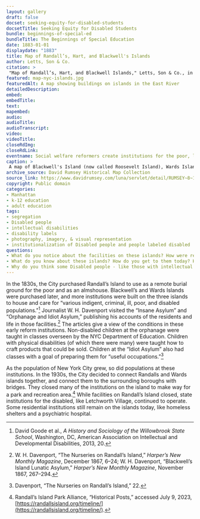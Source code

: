 ```yaml
--- 
layout: gallery
draft: false
docset: seeking-equity-for-disabled-students
docsetTitle: Seeking Equity for Disabled Students
bundle: beginnings-of-special-ed
bundleTitle: The Beginnings of Special Education
date: 1883-01-01
displaydate: "1883"
title: Map of Randall’s, Hart, and Blackwell's Islands
author: Letts, Son & Co.
citation: >
 "Map of Randall’s, Hart, and Blackwell Islands," Letts, Son & Co., in New York City Civil Rights History Project, Accessed: [Month Day, Year], https://nyccivilrightshistory.org/gallery/map-nyc-islands.
featured: map-nyc-islands.jpg
featuredAlt: A map showing buildings on islands in the East River
detailedDescription: 
embed: 
embedTitle: 
text: 
mapembed: 
audio: 
audioTitle: 
audioTranscript: 
video: 
videoTitle: 
closeRdImg: 
closeRdLink: 
eventname: Social welfare reformers create institutions for the poor, like hospitals, almshouses, asylums for orphans and people with disabilities, and housing for immigrants on islands away from the city.
caption: >
 A map of Blackwell's Island (now called Roosevelt Island), Wards Island, and Randall's Island in the East River. The map shows buildings labeled: "Hospital," "Alms Houses," "Work House," "Lunatic Asylum," "Emigrant Refuge & Hosp.," "Inebriate Asylum," "Foundling Asylum” (for infant children), "House of Refuge," and "Idiot Asylum."
archive_source: David Rumsey Historical Map Collection
source_link: https://www.davidrumsey.com/luna/servlet/detail/RUMSEY~8~1~31479~1150435:New-York-N-
copyright: Public domain
categories: 
- Manhattan
- k-12 education
- adult education
tags: 
- segregation
- Disabled people
- intellectual disabilities
- disability labels
- photography, imagery, & visual representation
- institutionalization of Disabled people and people labeled disabled
questions: 
- What do you notice about the facilities on these islands? How were residents similar? How were they different? How were their needs similar or different?
- What do you know about these islands? How do you get to them today? How did people get to them in the 1800s?
- Why do you think some Disabled people - like those with intellectual disabilities - were sent to institutions on islands in the river, while others - like deaf students - went to schools in Manhattan?
--- 
```


In the 1830s, the City purchased Randall’s Island to use as a remote burial ground for the poor and as an almshouse. Blackwell’s and Wards Islands were purchased later, and more institutions were built on the three islands to house and care for “various indigent, criminal, ill, poor, and disabled populations.”[^1] Journalist W. H. Davenport visited the “Insane Asylum” and “Orphanage and Idiot Asylum,” publishing his accounts of the residents and life in those facilities.[^2] The articles give a view of the conditions in these early reform institutions. Non-disabled children at the orphanage were taught in classes overseen by the NYC Department of Education. Children with physical disabilities (of which there were many) were taught how to craft products that could be sold. Children at the “Idiot Asylum” also had classes with a goal of preparing them for “useful occupations.”[^3]

As the population of New York City grew, so did populations at these institutions. In the 1930s, the City decided to connect Randalls and Wards islands together, and connect them to the surrounding boroughs with bridges. They closed many of the institutions on the island to make way for a park and recreation area.[^4] While facilities on Randall’s Island closed, state institutions for the disabled, like Letchworth Village, continued to operate. Some residential institutions still remain on the islands today, like homeless shelters and a psychiatric hospital.

[^1]: David Goode et al., *A History and Sociology of the Willowbrook State School*, Washington, DC, American Association on Intellectual and Developmental Disabilities, 2013, 20.

[^2]: W. H. Davenport, “The Nurseries on Randall’s Island,” *Harper’s New Monthly Magazine*, December 1867, 6–24; W. H. Davenport, “Blackwell’s Island Lunatic Asylum,” *Harper’s New Monthly Magazine*, November 1867, 267–294.

[^3]: Davenport, “The Nurseries on Randall’s Island,” 22.

[^4]: Randall’s Island Park Alliance, “Historical Posts,” accessed July 9, 2023, [https://randallsisland.org/timeline/](https://randallsisland.org/timeline/).
